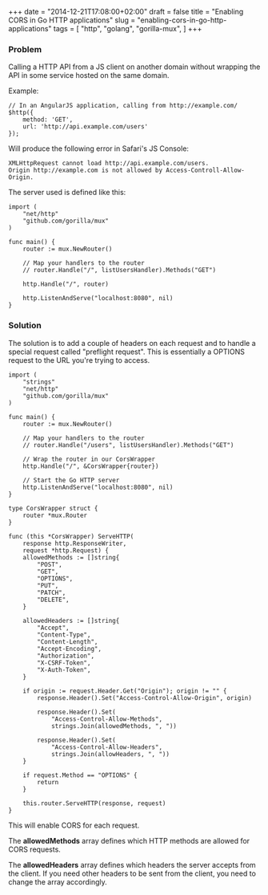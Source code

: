 +++
date = "2014-12-21T17:08:00+02:00"
draft = false
title = "Enabling CORS in Go HTTP applications"
slug = "enabling-cors-in-go-http-applications"
tags = [ "http", "golang", "gorilla-mux", ]
+++

### Problem

Calling a HTTP API from a JS client on another domain without wrapping the API
in some service hosted on the same domain.

Example:

    // In an AngularJS application, calling from http://example.com/
    $http({
        method: 'GET',
        url: 'http://api.example.com/users'
    });

Will produce the following error in Safari's JS Console:

    XMLHttpRequest cannot load http://api.example.com/users.
    Origin http://example.com is not allowed by Access-Controll-Allow-Origin.

The server used is defined like this:

    import (
        "net/http"
        "github.com/gorilla/mux"
    )

    func main() {
        router := mux.NewRouter()

        // Map your handlers to the router
        // router.Handle("/", listUsersHandler).Methods("GET")

        http.Handle("/", router)

        http.ListenAndServe("localhost:8080", nil)
    }

### Solution

The solution is to add a couple of headers on each request and to handle a
special request called "preflight request". This is essentially a
OPTIONS request to the URL you're trying to access.

    import (
        "strings"
        "net/http"
        "github.com/gorilla/mux"
    )

    func main() {
        router := mux.NewRouter()

        // Map your handlers to the router
        // router.Handle("/users", listUsersHandler).Methods("GET")

        // Wrap the router in our CorsWrapper
        http.Handle("/", &CorsWrapper{router})

        // Start the Go HTTP server
        http.ListenAndServe("localhost:8080", nil)
    }

    type CorsWrapper struct {
        router *mux.Router
    }

    func (this *CorsWrapper) ServeHTTP(
        response http.ResponseWriter,
        request *http.Request) {
        allowedMethods := []string{
            "POST",
            "GET",
            "OPTIONS",
            "PUT",
            "PATCH",
            "DELETE",
        }

        allowedHeaders := []string{
            "Accept",
            "Content-Type",
            "Content-Length",
            "Accept-Encoding",
            "Authorization",
            "X-CSRF-Token",
            "X-Auth-Token",
        }

        if origin := request.Header.Get("Origin"); origin != "" {
            response.Header().Set("Access-Control-Allow-Origin", origin)

            response.Header().Set(
                "Access-Control-Allow-Methods",
                strings.Join(allowedMethods, ", "))

            response.Header().Set(
                "Access-Control-Allow-Headers",
                strings.Join(allowHeaders, ", "))
        }

        if request.Method == "OPTIONS" {
            return
        }

        this.router.ServeHTTP(response, request)
    }

This will enable CORS for each request.

The **allowedMethods** array defines which HTTP methods are allowed for
CORS requests.

The **allowedHeaders** array defines which headers the server accepts from the
client. If you need other headers to be sent from the client, you need to
change the array accordingly.
